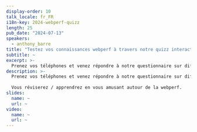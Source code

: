 ```yaml
---
display-order: 10
talk_locale: fr_FR
i18n-key: 2024-webperf-quizz
length: 25
pub_date: "2024-07-13"
speakers:
  - anthony_barre
title: "Testez vos connaissances webperf à travers notre quizz interactif !"
subtitle: ~
excerpt: >-
  Prenez vos téléphones et venez répondre à notre questionnaire sur différentes problématiques : réseau, protocole HTTP, API navigateur, optimisation des images, métriques webperf... Vous réviserez / apprendrez en vous amusant autour de la webperf. 
description: >-
  Prenez vos téléphones et venez répondre à notre questionnaire sur différentes problématiques : réseau, protocole HTTP, API navigateur, optimisation des images, métriques webperf...
  
  Vous réviserez / apprendrez en vous amusant autour de la webperf. 
slides:
  name: ~
  url: ~
video:
  name: ~
  url: ~
---
```

